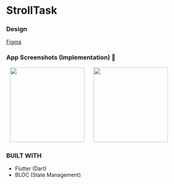 # StrollTask

### Design
<a href="https://www.figma.com/design/Hn10C6kYVAOKu9noB2bFOM/Front-End-Interview-Task?node-id=1-975&t=g9xex9Kx0WKQlt6I-0" target="_blank">Figma</a>

### App Screenshots (Implementation) 🌈

<p>
    <img src="https://github.com/user-attachments/assets/5983b2b5-bc32-4664-8454-d72dae2dc9dc" width="200px" hspace="10"/>
    <img src="https://github.com/user-attachments/assets/56d934af-912f-4b6e-b251-82d6141111fa" width="200px" hspace="10"/>
</p>

### BUILT WITH
* Flutter (Dart)
* BLOC (State Management)
